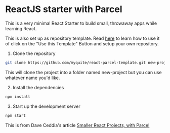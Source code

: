 # ReactJS starter with Parcel

This is a very minimal React Starter to build small, throwaway apps while learning React.

This is also set up as repository template. Read [here](https://github.blog/2019-06-06-generate-new-repositories-with-repository-templates/) to learn how to use it of click on the "Use this Template" Button and setup your own repository.  

1. Clone the repository

```bash 
git clone https://github.com/myquite/react-parcel-template.git new-project
```
This will clone the project into a folder named new-project but you can use whatever name you'd like. 

2. Install the dependencies 

```bash
npm install
```

3. Start up the development server

```bash
npm start
```

This is from Dave Ceddia's article [Smaller React Projects, with Parcel](https://daveceddia.com/parcel-react-project/)
